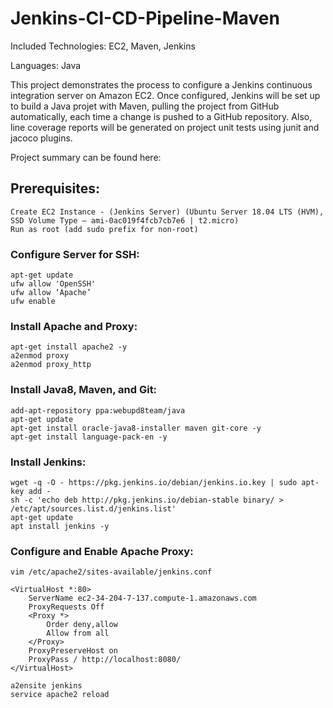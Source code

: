 # Jenkins-CI-CD-Pipeline-Maven

Included Technologies: EC2, Maven, Jenkins

Languages: Java

This project demonstrates the process to configure a Jenkins continuous integration server on Amazon EC2. Once configured, Jenkins will be set up to build a Java projet with Maven, pulling the project from GitHub automatically, each time a change is pushed to a GitHub repository. Also, line coverage reports will be generated on project unit tests using junit and jacoco plugins.

Project summary can be found here: 

## Prerequisites:
```
Create EC2 Instance - (Jenkins Server) (Ubuntu Server 18.04 LTS (HVM), SSD Volume Type – ami-0ac019f4fcb7cb7e6 | t2.micro)
Run as root (add sudo prefix for non-root)
```

### Configure Server for SSH:
```
apt-get update
ufw allow 'OpenSSH'
ufw allow ‘Apache’
ufw enable
```

### Install Apache and Proxy:
```
apt-get install apache2 -y
a2enmod proxy
a2enmod proxy_http
```

### Install Java8, Maven, and Git:
```
add-apt-repository ppa:webupd8team/java
apt-get update
apt-get install oracle-java8-installer maven git-core -y
apt-get install language-pack-en -y
```

### Install Jenkins:
```
wget -q -O - https://pkg.jenkins.io/debian/jenkins.io.key | sudo apt-key add -
sh -c 'echo deb http://pkg.jenkins.io/debian-stable binary/ > /etc/apt/sources.list.d/jenkins.list'
apt-get update
apt install jenkins -y
```

### Configure and Enable Apache Proxy:
```
vim /etc/apache2/sites-available/jenkins.conf

<VirtualHost *:80>
	ServerName ec2-34-204-7-137.compute-1.amazonaws.com
	ProxyRequests Off
	<Proxy *>
		Order deny,allow
		Allow from all
	</Proxy>
	ProxyPreserveHost on
	ProxyPass / http://localhost:8080/
</VirtualHost>

a2ensite jenkins
service apache2 reload
```
